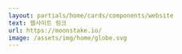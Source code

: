 ```yaml
---
layout: partials/home/cards/components/website
text: 웹사이트 링크
url: https://moonstake.io/
image: /assets/img/home/globe.svg
---
```

